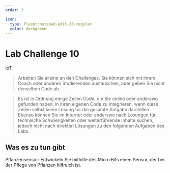 ```yaml
---
order: 3

icon:
  type: fluent:notepad-edit-20-regular
  color: darkgreen
---
```


# Lab Challenge 10

IoT

> Arbeiten Sie alleine an den Challenges. Sie können sich mit ihrem Coach oder anderen Studierenden austauschen, aber geben Sie nicht denselben Code ab. 

> Es ist in Ordnung einige Zeilen Code, die Sie online oder anderswo gefunden haben, in Ihren eigenen Code zu integrieren, wenn diese Zeilen selbst keine Lösung für die gesamte Aufgabe darstellen. Ebenso können Sie im Internet oder anderswo nach Lösungen für technische Schwierigkeiten oder weiterführende Inhalte suchen, jedoch nicht nach direkten Lösungen zu den folgenden Aufgaben des Labs.

## Was es zu tun gibt

Pflanzensensor: Entwickeln Sie mithilfe des Micro:Bits einen Sensor, der bei der Pflege von Pflanzen hilfreich ist.


